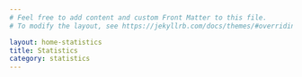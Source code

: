 ```yaml
---
# Feel free to add content and custom Front Matter to this file.
# To modify the layout, see https://jekyllrb.com/docs/themes/#overriding-theme-defaults

layout: home-statistics
title: Statistics
category: statistics
---
```

